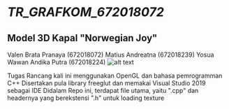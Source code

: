 # _TR_GRAFKOM_672018072_
## Model 3D Kapal "Norwegian Joy"

Valen Brata Pranaya (672018072)
Matius Andreatna (672018239)
Yosua Wawan Andika Putra (672018224)
![alt text](https://www.ncl.com/sites/default/files/joy-ship-mobile-2018.jpg)

Tugas Rancang kali ini menggunakan OpenGL dan bahasa pemrogramman C++
Disertakan pula library freeglut dan memakai Visual Studio 2019 sebagai IDE
Didalam Repo ini, terdapat file utama, yaitu ".cpp" dan headernya yang berekstensi ".h" untuk loading texture

